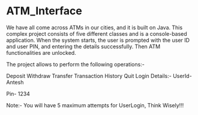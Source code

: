 # ATM_Interface

We have all come across ATMs in our cities, and it is built on Java. This complex project consists of five different classes and is a console-based application. When the system starts, the user is prompted with the user ID and user PIN, and entering the details successfully. Then ATM functionalities are unlocked.

The project allows to perform the following operations:-

Deposit
Withdraw
Transfer
Transaction History
Quit
Login Details:- UserId- Antesh

Pin- 1234

Note:- You will have 5 maximum attempts for UserLogin, Think Wisely!!!
